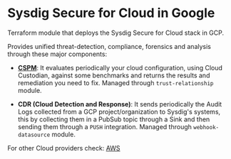 # Sysdig Secure for Cloud in Google

Terraform module that deploys the Sysdig Secure for Cloud stack in GCP.

Provides unified threat-detection, compliance, forensics and analysis through these major components:

* **[CSPM](https://docs.sysdig.com/en/docs/sysdig-secure/benchmarks/)**: It evaluates periodically your cloud configuration, using Cloud Custodian, against some benchmarks and returns the results and remediation you need to fix. Managed through `trust-relationship` module. <br/>

* **CDR (Cloud Detection and Response)**: It sends periodically the Audit Logs collected from a GCP project/organization to Sysdig's systems, this by collecting them in a PubSub topic through a Sink and then sending them through a `PUSH` integration. Managed through `webhook-datasource` module. <br/>

For other Cloud providers check: [AWS](https://github.com/draios/terraform-aws-secure-for-cloud)

